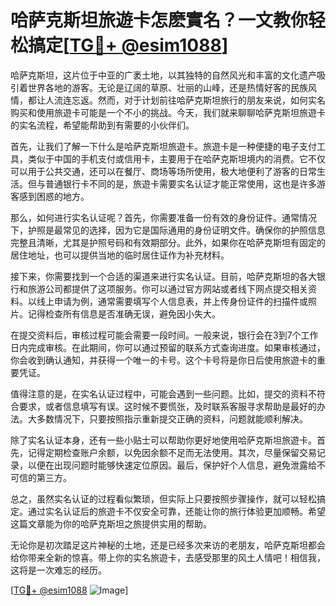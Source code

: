 # 哈萨克斯坦旅遊卡怎麽實名？一文教你轻松搞定[[TG💪+ @esim1088](https://t.me/s/esim1088)]

哈萨克斯坦，这片位于中亚的广袤土地，以其独特的自然风光和丰富的文化遗产吸引着世界各地的游客。无论是辽阔的草原、壮丽的山峰，还是热情好客的民族风情，都让人流连忘返。然而，对于计划前往哈萨克斯坦旅行的朋友来说，如何实名购买和使用旅遊卡可能是一个不小的挑战。今天，我们就来聊聊哈萨克斯坦旅遊卡的实名流程，希望能帮助到有需要的小伙伴们。

首先，让我们了解一下什么是哈萨克斯坦旅遊卡。旅遊卡是一种便捷的电子支付工具，类似于中国的手机支付或信用卡，主要用于在哈萨克斯坦境内的消费。它不仅可以用于公共交通，还可以在餐厅、商场等场所使用，极大地便利了游客的日常生活。但与普通银行卡不同的是，旅遊卡需要实名认证才能正常使用，这也是许多游客感到困惑的地方。

那么，如何进行实名认证呢？首先，你需要准备一份有效的身份证件。通常情况下，护照是最常见的选择，因为它是国际通用的身份证明文件。确保你的护照信息完整且清晰，尤其是护照号码和有效期部分。此外，如果你在哈萨克斯坦有固定的居住地址，也可以提供当地的临时居住证作为补充材料。

接下来，你需要找到一个合适的渠道来进行实名认证。目前，哈萨克斯坦的各大银行和旅游公司都提供了这项服务。你可以通过官方网站或者线下网点提交相关资料。以线上申请为例，通常需要填写个人信息表，并上传身份证件的扫描件或照片。记得检查所有信息是否准确无误，避免因小失大。

在提交资料后，审核过程可能会需要一段时间。一般来说，银行会在3到7个工作日内完成审核。在此期间，你可以通过预留的联系方式查询进度。如果审核通过，你会收到确认通知，并获得一个唯一的卡号。这个卡号将是你日后使用旅遊卡的重要凭证。

值得注意的是，在实名认证过程中，可能会遇到一些问题。比如，提交的资料不符合要求，或者信息填写有误。这时候不要慌张，及时联系客服寻求帮助是最好的办法。大多数情况下，只要按照指示重新提交正确的资料，问题就能顺利解决。

除了实名认证本身，还有一些小贴士可以帮助你更好地使用哈萨克斯坦旅遊卡。首先，记得定期检查账户余额，以免因余额不足而无法使用。其次，尽量保留交易记录，以便在出现问题时能够快速定位原因。最后，保护好个人信息，避免泄露给不可信的第三方。

总之，虽然实名认证的过程看似繁琐，但实际上只要按照步骤操作，就可以轻松搞定。通过实名认证后的旅遊卡不仅安全可靠，还能让你的旅行体验更加顺畅。希望这篇文章能为你的哈萨克斯坦之旅提供实用的帮助。

无论你是初次踏足这片神秘的土地，还是已经多次来访的老朋友，哈萨克斯坦都会给你带来全新的惊喜。带上你的实名旅遊卡，去感受那里的风土人情吧！相信我，这将是一次难忘的经历。

[[TG💪+ @esim1088](https://t.me/s/esim1088) ![Image](https://i.postimg.cc/4NQfJmqS/Snipaste-2025-05-13-00-14-12.png)]